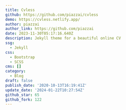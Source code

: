 ```yaml
---
title: Cvless
github: https://github.com/piazzai/cvless
demo: https://cvless.netlify.app/
author: piazzai
author_link: https://github.com/piazzai
date: 2023-11-30T05:17:16.640Z
description: Jekyll theme for a beautiful online CV
ssg:
  - Jekyll
css:
  - Bootstrap
  - SCSS
cms: []
category:
  - Blog
draft: false
publish_date: '2020-10-13T16:19:41Z'
update_date: '2024-01-22T10:27:54Z'
github_star: 65
github_fork: 122
---
```

